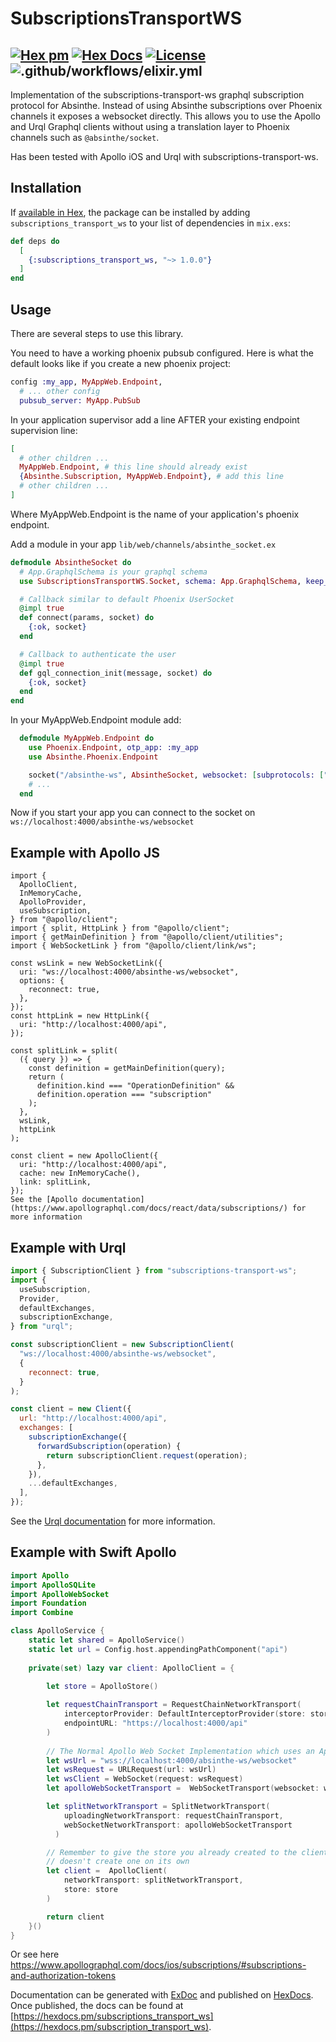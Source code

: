 # SubscriptionsTransportWS

## [![Hex pm](http://img.shields.io/hexpm/v/subscriptions_transport_ws.svg?style=flat)](https://hex.pm/packages/subscriptions_transport_ws) [![Hex Docs](https://img.shields.io/badge/hex-docs-9768d1.svg)](https://hexdocs.pm/subscriptions_transport_ws) [![License](https://img.shields.io/badge/License-MIT-blue.svg)](https://opensource.org/licenses/MIT)![.github/workflows/elixir.yml](https://github.com/maartenvanvliet/subscriptions-transport-ws/workflows/.github/workflows/elixir.yml/badge.svg)
<!-- MDOC !-->

Implementation of the subscriptions-transport-ws graphql subscription protocol for Absinthe. Instead of using Absinthe subscriptions over Phoenix channels it exposes a websocket directly. This allows you to use
the Apollo and Urql Graphql clients without using a translation layer to Phoenix channels such as `@absinthe/socket`. 

Has been tested with Apollo iOS and Urql with subscriptions-transport-ws.

## Installation

If [available in Hex](https://hex.pm/docs/publish), the package can be installed
by adding `subscriptions_transport_ws` to your list of dependencies in `mix.exs`:

```elixir
def deps do
  [
    {:subscriptions_transport_ws, "~> 1.0.0"}
  ]
end
```

## Usage

There are several steps to use this library. 

You need to have a working phoenix pubsub configured. Here is what the default looks like if you create a new phoenix project:
```elixir
config :my_app, MyAppWeb.Endpoint,
  # ... other config
  pubsub_server: MyApp.PubSub
```
In your application supervisor add a line AFTER your existing endpoint supervision line:

```elixir
[
  # other children ...
  MyAppWeb.Endpoint, # this line should already exist
  {Absinthe.Subscription, MyAppWeb.Endpoint}, # add this line
  # other children ...
]
```

Where MyAppWeb.Endpoint is the name of your application's phoenix endpoint.

Add a module in your app `lib/web/channels/absinthe_socket.ex`
```elixir
defmodule AbsintheSocket do
  # App.GraphqlSchema is your graphql schema
  use SubscriptionsTransportWS.Socket, schema: App.GraphqlSchema, keep_alive: 1000

  # Callback similar to default Phoenix UserSocket
  @impl true
  def connect(params, socket) do
    {:ok, socket}
  end

  # Callback to authenticate the user
  @impl true
  def gql_connection_init(message, socket) do
    {:ok, socket}
  end
end
```

In your MyAppWeb.Endpoint module add:
```elixir
  defmodule MyAppWeb.Endpoint do
    use Phoenix.Endpoint, otp_app: :my_app
    use Absinthe.Phoenix.Endpoint

    socket("/absinthe-ws", AbsintheSocket, websocket: [subprotocols: ["graphql-ws"]])
    # ...
  end
```

Now if you start your app you can connect to the socket on `ws://localhost:4000/absinthe-ws/websocket`

## Example with Apollo JS
```
import {
  ApolloClient,
  InMemoryCache,
  ApolloProvider,
  useSubscription,
} from "@apollo/client";
import { split, HttpLink } from "@apollo/client";
import { getMainDefinition } from "@apollo/client/utilities";
import { WebSocketLink } from "@apollo/client/link/ws";

const wsLink = new WebSocketLink({
  uri: "ws://localhost:4000/absinthe-ws/websocket",
  options: {
    reconnect: true,
  },
});
const httpLink = new HttpLink({
  uri: "http://localhost:4000/api",
});

const splitLink = split(
  ({ query }) => {
    const definition = getMainDefinition(query);
    return (
      definition.kind === "OperationDefinition" &&
      definition.operation === "subscription"
    );
  },
  wsLink,
  httpLink
);

const client = new ApolloClient({
  uri: "http://localhost:4000/api",
  cache: new InMemoryCache(),
  link: splitLink,
});
See the [Apollo documentation](https://www.apollographql.com/docs/react/data/subscriptions/) for more information

```
## Example with Urql 
```javascript
import { SubscriptionClient } from "subscriptions-transport-ws";
import {
  useSubscription,
  Provider,
  defaultExchanges,
  subscriptionExchange,
} from "urql";

const subscriptionClient = new SubscriptionClient(
  "ws://localhost:4000/absinthe-ws/websocket",
  {
    reconnect: true,
  }
);

const client = new Client({
  url: "http://localhost:4000/api",
  exchanges: [
    subscriptionExchange({
      forwardSubscription(operation) {
        return subscriptionClient.request(operation);
      },
    }),
    ...defaultExchanges,
  ],
});
```
See the [Urql documentation](https://formidable.com/open-source/urql/docs/advanced/subscriptions/#setting-up-subscriptions-transport-ws) for more information.

## Example with Swift Apollo

```swift
import Apollo
import ApolloSQLite
import ApolloWebSocket
import Foundation
import Combine

class ApolloService {
    static let shared = ApolloService()
    static let url = Config.host.appendingPathComponent("api")
  
    private(set) lazy var client: ApolloClient = {

        let store = ApolloStore()
        
        let requestChainTransport = RequestChainNetworkTransport(
            interceptorProvider: DefaultInterceptorProvider(store: store),
            endpointURL: "https://localhost:4000/api"
        )
        
        // The Normal Apollo Web Socket Implementation which uses an Apollo adapter server side
        let wsUrl = "wss://localhost:4000/absinthe-ws/websocket"
        let wsRequest = URLRequest(url: wsUrl)
        let wsClient = WebSocket(request: wsRequest)
        let apolloWebSocketTransport =  WebSocketTransport(websocket: wsClient)

        let splitNetworkTransport = SplitNetworkTransport(
            uploadingNetworkTransport: requestChainTransport,
            webSocketNetworkTransport: apolloWebSocketTransport
          )

        // Remember to give the store you already created to the client so it
        // doesn't create one on its own
        let client =  ApolloClient(
            networkTransport: splitNetworkTransport,
            store: store
        )

        return client
    }()
}
```

Or see here https://www.apollographql.com/docs/ios/subscriptions/#subscriptions-and-authorization-tokens

<!-- MDOC !-->

Documentation can be generated with [ExDoc](https://github.com/elixir-lang/ex_doc)
and published on [HexDocs](https://hexdocs.pm). Once published, the docs can
be found at [https://hexdocs.pm/subscriptions_transport_ws](https://hexdocs.pm/subscription_transport_ws).
